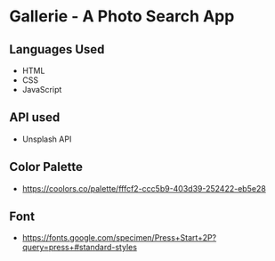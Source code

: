 # Gallerie - A Photo Search App

## Languages Used

- HTML
- CSS
- JavaScript

## API used
- Unsplash API

## Color Palette
- https://coolors.co/palette/fffcf2-ccc5b9-403d39-252422-eb5e28

## Font
- https://fonts.google.com/specimen/Press+Start+2P?query=press+#standard-styles